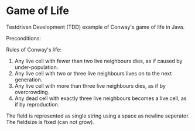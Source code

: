 Game of Life
============

Testdriven Development (TDD) example of Conway's game of life in Java.

Preconditions:

  Rules of Conway's life:
  1. Any live cell with fewer than two live neighbours dies, as if caused by under-population.
  2. Any live cell with two or three live neighbours lives on to the next generation.
  3. Any live cell with more than three live neighbours dies, as if by overcrowding.
  4. Any dead cell with exactly three live neighbours becomes a live cell, as if by reproduction.

  The field is represented as single string using a space as newline seperator. 
  The fieldsize is fixed (can not grow).
  
